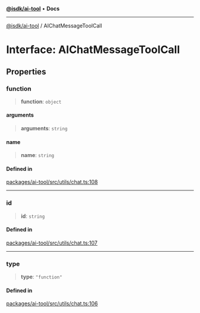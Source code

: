 [**@isdk/ai-tool**](../README.md) • **Docs**

***

[@isdk/ai-tool](../globals.md) / AIChatMessageToolCall

# Interface: AIChatMessageToolCall

## Properties

### function

> **function**: `object`

#### arguments

> **arguments**: `string`

#### name

> **name**: `string`

#### Defined in

[packages/ai-tool/src/utils/chat.ts:108](https://github.com/isdk/ai-tool.js/blob/e324043799402aa2caa41711a9168487ab85c166/src/utils/chat.ts#L108)

***

### id

> **id**: `string`

#### Defined in

[packages/ai-tool/src/utils/chat.ts:107](https://github.com/isdk/ai-tool.js/blob/e324043799402aa2caa41711a9168487ab85c166/src/utils/chat.ts#L107)

***

### type

> **type**: `"function"`

#### Defined in

[packages/ai-tool/src/utils/chat.ts:106](https://github.com/isdk/ai-tool.js/blob/e324043799402aa2caa41711a9168487ab85c166/src/utils/chat.ts#L106)

